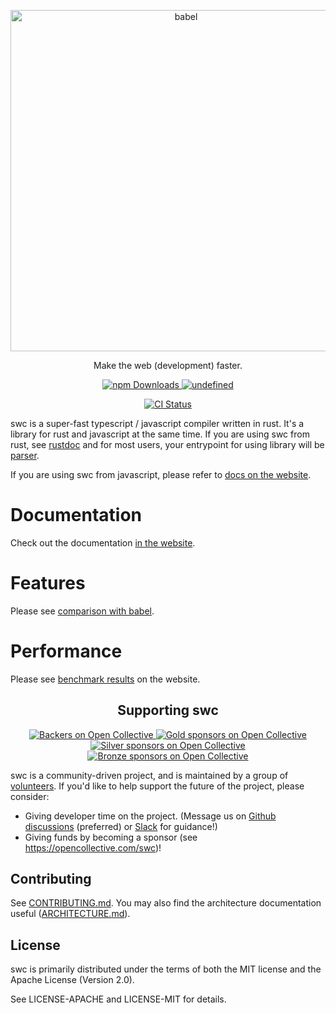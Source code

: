 <p align="center">
  <a href="https://swc.rs/">
    <img alt="babel" src="https://raw.githubusercontent.com/swc-project/logo/master/swc.png" width="546">
  </a>
</p>

<p align="center">
   Make the web (development) faster.
</p>

<p align="center">
   <a href="https://www.npmjs.com/package/@swc/core">
      <img alt="npm Downloads" src="https://img.shields.io/npm/dw/@swc/core">
   </a>
    <a href="https://crates.io/crates/swc_ecma_parser">
      <img alt="undefined" src="https://img.shields.io/crates/d/swc_ecma_parser.svg?label=crates.io%20downloads">
    </a>
</p>
<p align="center">
   <a href="https://github.com/swc-project/swc/actions/workflows/cargo.yml">
      <img alt="CI Status" src="https://github.com/swc-project/swc/actions/workflows/cargo.yml/badge.svg?event=push">
   </a>
</p>

swc is a super-fast typescript / javascript compiler written in rust. It's a library for rust and javascript at the same time. If you are using swc from rust, see [rustdoc](https://rustdoc.swc.rs/swc/) and for most users, your entrypoint for using library will be [parser](https://rustdoc.swc.rs/swc_ecma_parser/).

If you are using swc from javascript, please refer to [docs on the website](https://swc.rs/docs/installation/).

# Documentation

Check out the documentation [in the website](https://swc.rs/docs/installation/).

# Features

Please see [comparison with babel](https://swc.rs/docs/comparison-babel).

# Performance

Please see [benchmark results](https://swc.rs/docs/benchmark-transform) on the website.

<h2 align="center">Supporting swc</h2>

<p align="center">
   <a href="#backers">
      <img alt="Backers on Open Collective" src="https://opencollective.com/swc/tiers/backer/badge.svg?label=backer&color=brightgreen" />
   </a>
   <a href="#gold-sponsors">
      <img alt="Gold sponsors on Open Collective" src="https://opencollective.com/swc/tiers/gold-sponsors/badge.svg?label=Gold%20sponsors&color=brightgreen"/>
   </a>
   <a href="#silver-sponsors">
      <img alt="Silver sponsors on Open Collective" src="https://opencollective.com/swc/tiers/silver-sponsors/badge.svg?label=Silver%20sponsors&color=brightgreen"/>
   </a>
   <a href="#bronze-sponsors">
      <img alt="Bronze sponsors on Open Collective" src="https://opencollective.com/swc/tiers/bronze-sponsors/badge.svg?label=Bronze%20sponsors&color=brightgreen"/>
   </a>
</p>

swc is a community-driven project, and is maintained by a group of [volunteers](https://opencollective.com/swc#team). If you'd like to help support the future of the project, please consider:

-   Giving developer time on the project. (Message us on [Github discussions](https://github.com/swc-project/swc/discussions) (preferred) or [Slack](https://swc-org.slack.com/) for guidance!)
-   Giving funds by becoming a sponsor (see https://opencollective.com/swc)!

## Contributing

See [CONTRIBUTING.md](CONTRIBUTING.md). You may also find the architecture
documentation useful ([ARCHITECTURE.md](ARCHITECTURE.md)).

## License

swc is primarily distributed under the terms of both the MIT license
and the Apache License (Version 2.0).

See LICENSE-APACHE and LICENSE-MIT for details.

[babel]: https://github.com/babel/babel
[closure compiler]: https://github.com/google/closure-compiler
[rust]: https://www.rust-lang.org
